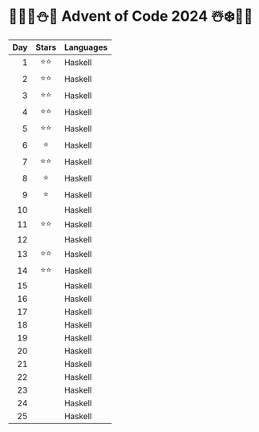# 🦌🎅🏻⛄🎁 Advent of Code 2024 ☃️❄️🤶🎄
| Day | Stars | Languages    |
| --: | :--:  | :----------  |
|   1 | ⭐⭐  | Haskell      |
|   2 | ⭐⭐  | Haskell      |
|   3 | ⭐⭐  | Haskell      |
|   4 | ⭐⭐  | Haskell      |
|   5 | ⭐⭐  | Haskell      |
|   6 | ⭐  | Haskell      |
|   7 | ⭐⭐  | Haskell      |
|   8 | ⭐  | Haskell      |
|   9 | ⭐  | Haskell      |
|  10 |   | Haskell      |
|  11 | ⭐⭐  | Haskell      |
|  12 |   | Haskell      |
|  13 | ⭐⭐  | Haskell      |
|  14 | ⭐⭐  | Haskell      |
|  15 |   | Haskell      |
|  16 |   | Haskell      |
|  17 |   | Haskell      |
|  18 |   | Haskell      |
|  19 |   | Haskell      |
|  20 |   | Haskell      |
|  21 |   | Haskell      |
|  22 |   | Haskell      |
|  23 |   | Haskell      |
|  24 |   | Haskell      |
|  25 |   | Haskell      |
